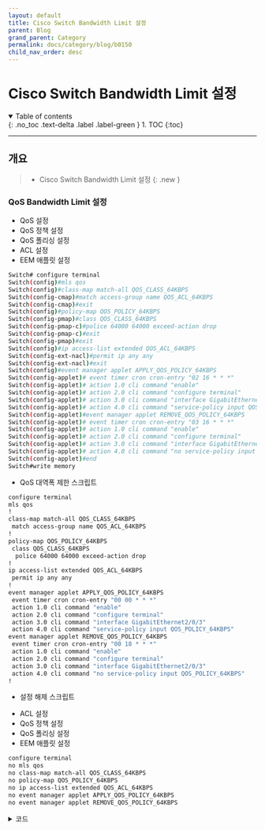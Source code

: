 ```yaml
---
layout: default
title: Cisco Switch Bandwidth Limit 설정
parent: Blog
grand_parent: Category
permalink: docs/category/blog/b0150
child_nav_order: desc
---
```


# Cisco Switch Bandwidth Limit 설정

<details open markdown="block">
  <summary>
    Table of contents
  </summary>
  {: .no_toc .text-delta .label .label-green }
1. TOC
{:toc}
</details>

---

## 개요

> - Cisco Switch Bandwidth Limit 설정
{: .new }

### QoS Bandwidth Limit 설정

- QoS 설정
- QoS 정책 설정
- QoS 폴리싱 설정
- ACL 설정
- EEM 애플릿 설정

```bash
Switch# configure terminal
Switch(config)#mls qos
Switch(config)#class-map match-all QOS_CLASS_64KBPS
Switch(config-cmap)#match access-group name QOS_ACL_64KBPS
Switch(config-cmap)#exit
Switch(config)#policy-map QOS_POLICY_64KBPS
Switch(config-pmap)#class QOS_CLASS_64KBPS
Switch(config-pmap-c)#police 64000 64000 exceed-action drop
Switch(config-pmap-c)#exit
Switch(config-pmap)#exit
Switch(config)#ip access-list extended QOS_ACL_64KBPS
Switch(config-ext-nacl)#permit ip any any
Switch(config-ext-nacl)#exit
Switch(config)#event manager applet APPLY_QOS_POLICY_64KBPS
Switch(config-applet)# event timer cron cron-entry "02 16 * * *"
Switch(config-applet)# action 1.0 cli command "enable"
Switch(config-applet)# action 2.0 cli command "configure terminal"
Switch(config-applet)# action 3.0 cli command "interface GigabitEthernet2/0/3"
Switch(config-applet)# action 4.0 cli command "service-policy input QOS_POLICY_64KBPS"
Switch(config-applet)#event manager applet REMOVE_QOS_POLICY_64KBPS
Switch(config-applet)# event timer cron cron-entry "03 16 * * *"
Switch(config-applet)# action 1.0 cli command "enable"
Switch(config-applet)# action 2.0 cli command "configure terminal"
Switch(config-applet)# action 3.0 cli command "interface GigabitEthernet2/0/3"
Switch(config-applet)# action 4.0 cli command "no service-policy input QOS_POLICY_64KBPS"
Switch(config-applet)#end
Switch#write memory
```

- QoS 대역폭 제한 스크립트

```bash
configure terminal
mls qos
!
class-map match-all QOS_CLASS_64KBPS
 match access-group name QOS_ACL_64KBPS
!
policy-map QOS_POLICY_64KBPS
 class QOS_CLASS_64KBPS
  police 64000 64000 exceed-action drop
!
ip access-list extended QOS_ACL_64KBPS
 permit ip any any
!
event manager applet APPLY_QOS_POLICY_64KBPS
 event timer cron cron-entry "00 00 * * *"
 action 1.0 cli command "enable"
 action 2.0 cli command "configure terminal"
 action 3.0 cli command "interface GigabitEthernet2/0/3"
 action 4.0 cli command "service-policy input QOS_POLICY_64KBPS"
event manager applet REMOVE_QOS_POLICY_64KBPS
 event timer cron cron-entry "00 18 * * *"
 action 1.0 cli command "enable"
 action 2.0 cli command "configure terminal"
 action 3.0 cli command "interface GigabitEthernet2/0/3"
 action 4.0 cli command "no service-policy input QOS_POLICY_64KBPS"
!
```

- 설정 해제 스크립트 
* ACL 설정
* QoS 정책 설정
* QoS 폴리싱 설정
* EEM 애플릿 설정

```bash
configure terminal
no mls qos
no class-map match-all QOS_CLASS_64KBPS
no policy-map QOS_POLICY_64KBPS
no ip access-list extended QOS_ACL_64KBPS
no event manager applet APPLY_QOS_POLICY_64KBPS
no event manager applet REMOVE_QOS_POLICY_64KBPS
```

<details markdown="block">
  <summary>
    코드
  </summary>
  {: .text-delta .label .label-green }
  
```bash

```

</details>
